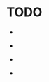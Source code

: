 # TODO

* ~~~unify console output (spelling, word choice etc.)~~~
* ~~~spawn maximum of len(list) threads if len(list) is smaller then num_threads~~~
* ~~~add prefix argument for output file~~~
* ~~~layer select for preview~~~